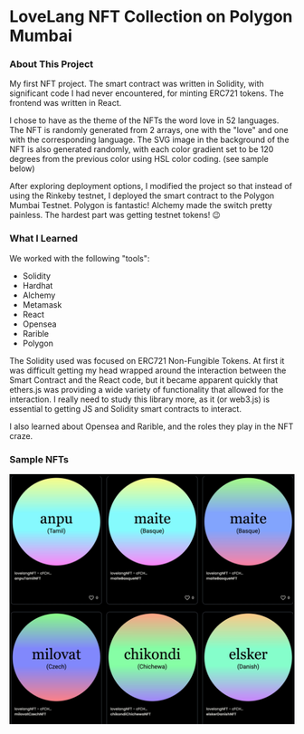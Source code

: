 # LoveLang NFT Collection on Polygon Mumbai

### About This Project

My first NFT project. The smart contract was written in Solidity, with significant code I had never encountered, for minting ERC721 tokens. The frontend was written in React.

I chose to have as the theme of the NFTs the word love in 52 languages. The NFT is randomly generated from 2 arrays, one with the "love" and one with the corresponding language. The SVG image in the background of the NFT is also generated randomly, with each color gradient set to be 120 degrees from the previous color using HSL color coding. (see sample below)

After exploring deployment options, I modified the project so that instead of using the Rinkeby testnet, I deployed the smart contract to the Polygon Mumbai Testnet. Polygon is fantastic! Alchemy made the switch pretty painless. The hardest part was getting testnet tokens! 😉

### What I Learned

We worked with the following "tools":
- Solidity
- Hardhat
- Alchemy
- Metamask
- React
- Opensea
- Rarible
- Polygon

The Solidity used was focused on ERC721 Non-Fungible Tokens. At first it was difficult getting my head wrapped around the interaction between the Smart Contract and the React code, but it became apparent quickly that ethers.js was providing a wide variety of functionality that allowed for the interaction. I really need to study this library more, as it (or web3.js) is essential to getting JS and Solidity smart contracts to interact. 

I also learned about Opensea and Rarible, and the roles they play in the NFT craze.

### Sample NFTs

![Love Language NFTs](sample_images/sample_love_language_nfts.jpg)

